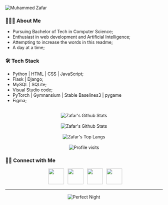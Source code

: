 <!-- # **Hello there!** -->

![Muhammed Zafar](https://github.com/MZaFaRM/MZaFaRM/assets/98420006/e533fe1d-fdc4-4fbd-aa12-04b982c0aa7d)

<!-- [![**Muhammed Zafar**](https://user-images.githubusercontent.com/98420006/213889748-cd716229-a614-4b65-8a85-8a950c8cbbfa.png)](https://mzafarm.github.io/SignatureSource/)
<p align="center">Hello there!</p>  -->
<!-- ![LinkedIn cover - 5](https://github.com/MZaFaRM/MZaFaRM/assets/98420006/0bd2a13a-0ab1-430e-95c7-6552ab4d7db9) -->


<h3> 👨🏻‍💻 About Me </h3>

<ul>
  <li>Pursuing Bachelor of Tech in Computer Science;</li>
  <li>Enthusiast in web development and Artificial Intelligence;</li>
  <li>Attempting to increase the words in this readme;</li>
  <li>A day at a time;</li>
</ul>


<h3>🛠 Tech Stack</h3>

<ul>
  <li>Python | HTML | CSS | JavaScript;</li>
  <li>Flask | Django;</li>
  <li>MySQL | SQLite;</li>
  <li>Visual Studio code;</li>
  <li>PyTorch | Gymnansium | Stable Baselines3 | pygame </li>
  <li>Figma;</li>
</ul>

<br>

<div align="center">
  <img align="center" src="https://github-readme-stats.vercel.app/api?username=MZaFaRM&include_all_commits=true&count_private=true&show_icons=true&line_height=20&title_color=7A7ADB&icon_color=2234AE&text_color=D3D3D3&bg_color=0,000000,130F40" alt="Zafar's Github Stats"><br><br>
  <img align="center" src="https://streak-stats.demolab.com/?user=MZaFaRM&theme=highcontrast&title_color=7A7ADB&icon_color=2234AE&text_color=D3D3D3&bg_color=0,000000,130F40" alt="Zafar's Github Stats"><br><br>
<img align="center" src="https://github-readme-stats.vercel.app/api/top-langs/?username=MZaFaRM&text_color=daf7dc&bg_color=151515&hide=html,css" alt="Zafar's Top Langs"><br><br>
<img align="center" src="https://komarev.com/ghpvc/?username=MZaFaRM" alt="Profile visits">
</div> 

<h3> 🤝🏻 Connect with Me </h3>

<p align="center">
&nbsp; <a href="https://twitter.com/M_ZaFaR_M" target="_blank" rel="noopener noreferrer"><img src="https://img.icons8.com/plasticine/100/000000/twitter.png" width="50" /></a>  
&nbsp; <a href="https://www.instagram.com/___zxfxr___/" target="_blank" rel="noopener noreferrer"><img src="https://img.icons8.com/plasticine/100/000000/instagram.png" width="50" /></a>  
&nbsp; <a href="https://www.linkedin.com/in/muhammed-zafar-b4462a22a/" target="_blank" rel="noopener noreferrer"><img src="https://img.icons8.com/plasticine/100/000000/linkedin.png" width="50" /></a>
&nbsp; <a href="mailto:muhammedzafar.mm@gmail.com" target="_blank" rel="noopener noreferrer"><img src="https://img.icons8.com/plasticine/100/000000/gmail.png"  width="50" /></a>
</p>

----

<div align="center">
<!--     <img align="center" src="https://github.com/MZaFaRM/MZaFaRM/assets/98420006/fd011995-ae92-4cdb-b08a-0970671821b8" alt="Perfect Night" width="256" height="10"> -->
  <img align="center" src="https://steamuserimages-a.akamaihd.net/ugc/1655601092778752787/E56BABA884C0FACFBF6757AE15B6F07BBBBDEE8C/?imw=512&&ima=fit&impolicy=Letterbox&imcolor=%23000000&letterbox=false" alt="Perfect Night">
<!--     <img align="center" src="https://github.com/MZaFaRM/MZaFaRM/assets/98420006/fd011995-ae92-4cdb-b08a-0970671821b8" alt="Perfect Night" width="256" height="256"> -->
</div>

